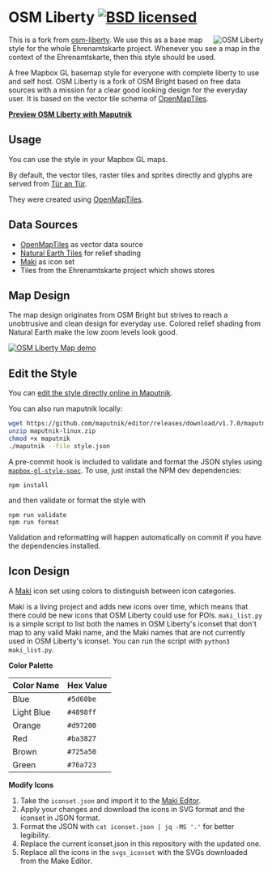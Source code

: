 # OSM Liberty [![BSD licensed](https://img.shields.io/badge/license-BSD-blue.svg)](https://github.com/maputnik/osm-liberty/blob/gh-pages/LICENSE.md)

<img align="right" alt="OSM Liberty" src="logo.png" />

This is a fork from [osm-liberty](https://github.com/maputnik/osm-liberty). We use this as a base map style for the whole Ehrenamtskarte project. Whenever you see a map in the context of the Ehrenamtskarte, then this style should be used.

A free Mapbox GL basemap style for everyone with complete liberty to use and self host. OSM Liberty is a fork of OSM Bright based on free data sources with a mission for a clear good looking design for the everyday user. It is based on the vector tile schema of [OpenMapTiles](https://github.com/openmaptiles/openmaptiles).

**[Preview OSM Liberty with Maputnik](https://maputnik.github.io/editor/?style=https://digitalfabrik.github.io/ehrenamtskarte-maplibre-style/style.json)**

## Usage

You can use the style in your Mapbox GL maps.

By default, the vector tiles, raster tiles and sprites directly and glyphs are served from [Tür an Tür](https://maps.tuerantuer.org).


They were created using [OpenMapTiles](https://github.com/openmaptiles/openmaptiles).


## Data Sources

- [OpenMapTiles](http://openmaptiles.org/) as vector data source
- [Natural Earth Tiles](https://klokantech.github.io/naturalearthtiles/) for relief shading
- [Maki](https://www.mapbox.com/maki-icons/) as icon set
- Tiles from the Ehrenamtskarte project which shows stores

## Map Design

The map design originates from OSM Bright but strives to reach a unobtrusive and clean design for everyday use.
Colored relief shading from Natural Earth make the low zoom levels look good.

[![OSM Liberty Map demo](demo/zoom.gif)](demo/zoom.gif)

## Edit the Style

You can [edit the style directly online in Maputnik](https://maputnik.github.io/editor?style=https://digitalfabrik.github.io/ehrenamtskarte-maplibre-style/style.json).

You can also run maputnik locally:

```bash
wget https://github.com/maputnik/editor/releases/download/v1.7.0/maputnik-linux.zip
unzip maputnik-linux.zip
chmod +x maputnik
./maputnik --file style.json
```

A pre-commit hook is included to validate and format the JSON styles using
[`mapbox-gl-style-spec`](https://www.npmjs.com/package/@mapbox/mapbox-gl-style-spec).
To use, just install the NPM dev dependencies:
```
npm install
```
and then validate or format the style with
```
npm run validate
npm run format
```

Validation and reformatting will happen automatically on commit if you have the
dependencies installed.

## Icon Design

A [Maki](https://github.com/mapbox/maki) icon set using colors to distinguish between icon categories.

Maki is a living project and adds new icons over time, which means that there
could be new icons that OSM Liberty could use for POIs. `maki_list.py` is a
simple script to list both the names in OSM Liberty's iconset that don't map to
any valid Maki name, and the Maki names that are not currently used in OSM
Liberty's iconset. You can run the script with `python3 maki_list.py`.

**Color Palette**

Color Name   | Hex Value
-------------|----------
Blue         | `#5d60be`
Light Blue   | `#4898ff`
Orange       | `#d97200`
Red          | `#ba3827`
Brown        | `#725a50`
Green        | `#76a723`

**Modify Icons**

1. Take the `iconset.json` and import it to the [Maki Editor](https://www.mapbox.com/maki-icons/editor/).
2. Apply your changes and download the icons in SVG format and the iconset in JSON format.
3. Format the JSON with `cat iconset.json | jq -MS '.'` for better legibility.
4. Replace the current iconset.json in this repository with the updated one.
5. Replace all the icons in the `svgs_iconset` with the SVGs downloaded from the Make Editor.
